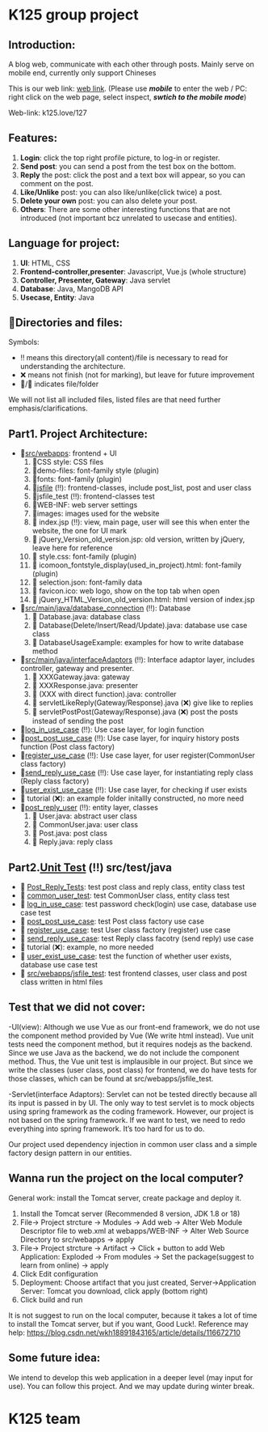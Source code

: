 # K125 group project

## Introduction:

A blog web, communicate with each other through posts.
Mainly serve on mobile end, currently only support Chineses 

This is our web link: [web link](k125.love/k127). (Please use **_mobile_** to enter the web / PC: right click on the web page, select inspect, **_swtich to the mobile mode_**)

Web-link: k125.love/127


## Features:
1) **Login**: click the top right profile picture, to log-in or register.
2) **Send post**: you can send a post from the test box on the bottom.
3) **Reply** the post: click the post and a text box will appear, so you can comment on the post.
4) **Like/Unlike** post: you can also like/unlike(click twice) a post.
5) **Delete your own** post: you can also delete your post.
6) **Others**: There are some other interesting functions that are not introduced (not important bcz unrelated to usecase and entities).

## Language for project:
1. **UI**: HTML, CSS
2. **Frontend-controller,presenter**: Javascript, Vue.js (whole structure)
3. **Controller, Presenter, Gateway**: Java servlet
4. **Database**: Java, MangoDB API
5. **Usecase, Entity**: Java

## :briefcase:Directories and files:
Symbols:
- :bangbang: means this directory(all content)/file is necessary to read for understanding the architecture.
- :x: means not finish (not for marking), but leave for future improvement
- :file_folder:/:memo: indicates file/folder

We will not list all included files, listed files are that need further emphasis/clarifications.

## Part1. Project Architecture: 
- :file_folder:[src/webapps](https://github.com/CSC207-2022F-UofT/course-project-dating-app-team/tree/main/src/webapps): frontend + UI
    1. :file_folder:CSS style: CSS files
    2. :file_folder:demo-files: font-family style (plugin)
    3. :file_folder:fonts: font-family (plugin)
    4. :file_folder:[jsfile](https://github.com/CSC207-2022F-UofT/course-project-dating-app-team/tree/main/src/webapps/jsfile) (:bangbang:): frontend-classes, include post_list, post and user           class
    5. :file_folder:jsfile_test (:bangbang:): frontend-classes test
    6. :file_folder:WEB-INF: web server settings
    7. :file_folder:images: images used for the website
    8. :memo: index.jsp (:bangbang:): view, main page, user will see this when enter the                   website, the one for UI mark
    9. :memo: jQuery_Version_old_version.jsp: old version, written by jQuery, leave here for                reference
    10. :memo: style.css: font-family (plugin)
    11. :memo: icomoon_fontstyle_display(used_in_project).html: font-family (plugin)
    12. :memo: selection.json: font-family data
    13. :memo: favicon.ico: web logo, show on the top tab when open
    14. :memo: jQuery_HTML_Version_old_version.html: html version of index.jsp
- :file_folder:[src/main/java/database_connection](https://github.com/CSC207-2022F-UofT/course-project-dating-app-team/tree/main/src/main/java/database_connection) (:bangbang:): Database
    1. :memo: Database.java: database class
    2. :memo: Database(Delete/Insert/Read/Update).java: database use case class
    3. :memo: DatabaseUsageExample: examples for how to write database method
- :file_folder:[src/main/java/interfaceAdaptors](https://github.com/CSC207-2022F-UofT/course-project-dating-app-team/tree/main/src/main/java/interfaceAdaptors) (:bangbang:): Interface adaptor layer,                        includes controller, gateway and presenter.
    1. :memo: XXXGateway.java: gateway
    2. :memo: XXXResponse.java: presenter
    3. :memo: (XXX with direct function).java: controller
    4. :memo: servletLikeReply(Gateway/Response).java (:x:) give like to replies
    5. :memo: servletPostPost(Gateway/Response).java (:x:) post the posts instead of sending               the post
- :file_folder:[log_in_use_case](https://github.com/CSC207-2022F-UofT/course-project-dating-app-team/tree/main/src/main/java/log_in_use_case) (:bangbang:): Use case layer, for login function
- :file_folder:[post_post_use_case](https://github.com/CSC207-2022F-UofT/course-project-dating-app-team/tree/main/src/main/java/post_post_use_case) (:bangbang:): Use case layer, for inquiry history posts function (Post class factory)
- :file_folder:[register_use_case](https://github.com/CSC207-2022F-UofT/course-project-dating-app-team/tree/main/src/main/java/register_use_case) (:bangbang:): Use case layer, for user register(CommonUser class factory)
- :file_folder:[send_reply_use_case](https://github.com/CSC207-2022F-UofT/course-project-dating-app-team/tree/main/src/main/java/send_reply_use_case) (:bangbang:): Use case layer, for instantiating reply class (Reply class factory)
- :file_folder:[user_exist_use_case](https://github.com/CSC207-2022F-UofT/course-project-dating-app-team/tree/main/src/main/java/user_exist_use_case) (:bangbang:): Use case layer, for checking if user exists
- :file_folder: tutorial (:x:): an example folder initallly constructed, no more need
- :file_folder:[post_reply_user](https://github.com/CSC207-2022F-UofT/course-project-dating-app-team/tree/main/src/main/java/post_reply_user) (:bangbang:): entity layer, classes
    1. :memo: User.java: abstract user class
    2. :memo: CommonUser.java: user class
    3. :memo: Post.java: post class
    4. :memo: Reply.java: reply class
    
## Part2.[Unit Test](https://github.com/CSC207-2022F-UofT/course-project-dating-app-team/tree/main/src/test/java) (:bangbang:) src/test/java
- :file_folder: [Post_Reply_Tests](https://github.com/CSC207-2022F-UofT/course-project-dating-app-team/tree/main/src/test/java/Post_Reply_Tests): test post class and reply class, entity class test
- :file_folder: [common_user_test](https://github.com/CSC207-2022F-UofT/course-project-dating-app-team/tree/main/src/test/java/common_user_test): test CommonUser class, entity class test
- :file_folder: [log_in_use_case](https://github.com/CSC207-2022F-UofT/course-project-dating-app-team/tree/main/src/test/java/log_in_use_case): test password check(login) use case, database use case test
- :file_folder: [post_post_use_case](https://github.com/CSC207-2022F-UofT/course-project-dating-app-team/tree/main/src/test/java/post_post_use_case): test Post class factory use case
- :file_folder: [register_use_case](https://github.com/CSC207-2022F-UofT/course-project-dating-app-team/tree/main/src/test/java/register_use_case): test User class factory (register) use case
- :file_folder: [send_reply_use_case](https://github.com/CSC207-2022F-UofT/course-project-dating-app-team/tree/main/src/test/java/send_reply_use_case): test Reply class facotry (send reply) use case
- :file_folder: tutorial (:x:): example, no more needed
- :file_folder: [user_exist_use_case](https://github.com/CSC207-2022F-UofT/course-project-dating-app-team/tree/main/src/test/java/user_exist_use_case): test the function of whether user exists, database use                   case test
- :file_folder: [src/webapps/jsfile_test](https://github.com/CSC207-2022F-UofT/course-project-dating-app-team/tree/main/src/webapps/jsfile_test): test frontend classes, user class and post class
                written in html files
 
## Test that we did not cover: 
-UI(view): Although we use Vue as our front-end framework, we do not use the component method provided by Vue (We write html instead). Vue unit tests need the component method, but it requires nodejs as the backend. Since we use Java as the backend, we do not include the component method. Thus, the Vue unit test is implausible in our project. But since we write the classes (user class, post class) for frontend, we do have tests for those classes, which can be found at src/webapps/jsfile_test.

-Servlet(interface Adaptors): Servlet can not be tested directly because all its input is passed in by UI. The only way to test servlet is to mock objects using spring framework as the coding framework. However, our project is not based on the spring framework. If we want to test, we need to redo everything into spring framework. It’s too hard for us to do. 

Our project used dependency injection in common user class and a simple factory design pattern in our entities.
  
## Wanna run the project on the local computer? 
General work: install the Tomcat server, create package and deploy it.
1. Install the Tomcat server (Recommended 8 version, JDK 1.8 or 18)
2. File-> Project strcture -> Modules -> Add web -> Alter Web Module Descriptor file to web.xml at webapps/WEB-INF -> Alter Web Source Directory to src/webapps -> apply
3. File-> Project strcture -> Artifact -> Click + button to add Web Application: Exploded -> From modules -> Set the package(suggest to learn from online) -> apply
4. Click Edit configuration
5. Deployment: Choose artifact that you just created, Server->Application Server: Tomcat you download, click apply (bottom right)
6. Click build and run

It is not suggest to run on the local computer, because it takes a lot of time to install the Tomcat server, but if you want, Good Luck!.
Reference may help: https://blog.csdn.net/wkh18891843165/article/details/116672710

## Some future idea:
We intend to develop this web application in a deeper level (may input for use). You can follow this project. And we may update during winter break. 

# K125 team
